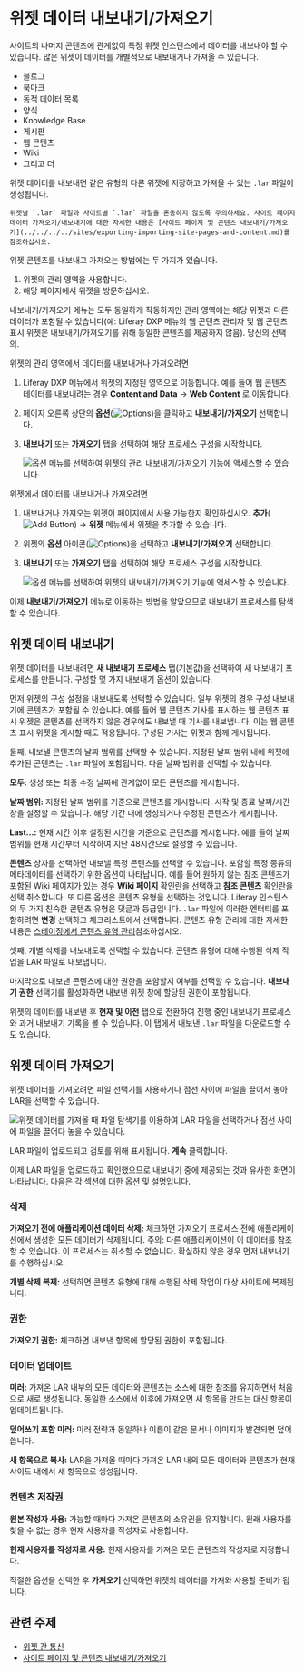 # 위젯 데이터 내보내기/가져오기

사이트의 나머지 콘텐츠에 관계없이 특정 위젯 인스턴스에서 데이터를 내보내야 할 수 있습니다. 많은 위젯이 데이터를 개별적으로 내보내거나 가져올 수 있습니다.

- 블로그
- 북마크
- 동적 데이터 목록
- 양식
- Knowledge Base
- 게시판
- 웹 콘텐츠
- Wiki
- 그리고 더

위젯 데이터를 내보내면 같은 유형의 다른 위젯에 저장하고 가져올 수 있는 `.lar` 파일이 생성됩니다.

```{important}
위젯별 `.lar` 파일과 사이트별 `.lar` 파일을 혼동하지 않도록 주의하세요. 사이트 페이지 데이터 가져오기/내보내기에 대한 자세한 내용은 [사이트 페이지 및 콘텐츠 내보내기/가져오기](../../../../sites/exporting-importing-site-pages-and-content.md)를 참조하십시오.
```

위젯 콘텐츠를 내보내고 가져오는 방법에는 두 가지가 있습니다.

1. 위젯의 관리 영역을 사용합니다.
1. 해당 페이지에서 위젯을 방문하십시오.

내보내기/가져오기 메뉴는 모두 동일하게 작동하지만 관리 영역에는 해당 위젯과 다른 데이터가 포함될 수 있습니다(예: Liferay DXP 메뉴의 웹 콘텐츠 관리자 및 웹 콘텐츠 표시 위젯은 내보내기/가져오기를 위해 동일한 콘텐츠를 제공하지 않음). 당신의 선택의.

위젯의 관리 영역에서 데이터를 내보내거나 가져오려면

1.  Liferay DXP 메뉴에서 위젯의 지정된 영역으로 이동합니다. 예를 들어 웹 콘텐츠 데이터를 내보내려는 경우 **Content and Data** &rarr; **Web Content** 로 이동합니다.

1.  페이지 오른쪽 상단의 **옵션**(![Options](../../../../../images/icon-actions.png))을 클릭하고 **내보내기/가져오기** 선택합니다.

1. **내보내기** 또는 **가져오기** 탭을 선택하여 해당 프로세스 구성을 시작합니다.

    ![옵션 메뉴를 선택하여 위젯의 관리 **내보내기/가져오기** 기능에 액세스할 수 있습니다.](./exporting-importing-widget-data/images/01.png)

위젯에서 데이터를 내보내거나 가져오려면

1.  내보내거나 가져오는 위젯이 페이지에서 사용 가능한지 확인하십시오. **추가**(![Add Button](../../../../../images/icon-add.png)) &rarr; **위젯** 메뉴에서 위젯을 추가할 수 있습니다.

1.  위젯의 **옵션** 아이콘(![Options](../../../../../images/icon-app-options.png))을 선택하고 **내보내기/가져오기** 선택합니다.

1. **내보내기** 또는 **가져오기** 탭을 선택하여 해당 프로세스 구성을 시작합니다.

    ![옵션 메뉴를 선택하여 위젯의 **내보내기/가져오기** 기능에 액세스할 수 있습니다.](./exporting-importing-widget-data/images/02.png)

이제 **내보내기/가져오기** 메뉴로 이동하는 방법을 알았으므로 내보내기 프로세스를 탐색할 수 있습니다.

## 위젯 데이터 내보내기

위젯 데이터를 내보내려면 **새 내보내기 프로세스** 탭(기본값)을 선택하여 새 내보내기 프로세스를 만듭니다. 구성할 몇 가지 내보내기 옵션이 있습니다.

먼저 위젯의 구성 설정을 내보내도록 선택할 수 있습니다. 일부 위젯의 경우 구성 내보내기에 콘텐츠가 포함될 수 있습니다. 예를 들어 웹 콘텐츠 기사를 표시하는 웹 콘텐츠 표시 위젯은 콘텐츠를 선택하지 않은 경우에도 내보낼 때 기사를 내보냅니다. 이는 웹 콘텐츠 표시 위젯을 게시할 때도 적용됩니다. 구성된 기사는 위젯과 함께 게시됩니다.

둘째, 내보낼 콘텐츠의 날짜 범위를 선택할 수 있습니다. 지정된 날짜 범위 내에 위젯에 추가된 콘텐츠는 `.lar` 파일에 포함됩니다. 다음 날짜 범위를 선택할 수 있습니다.

**모두:** 생성 또는 최종 수정 날짜에 관계없이 모든 콘텐츠를 게시합니다.

**날짜 범위:** 지정된 날짜 범위를 기준으로 콘텐츠를 게시합니다. 시작 및 종료 날짜/시간 창을 설정할 수 있습니다. 해당 기간 내에 생성되거나 수정된 콘텐츠가 게시됩니다.

**Last...:** 현재 시간 이후 설정된 시간을 기준으로 콘텐츠를 게시합니다. 예를 들어 날짜 범위를 현재 시간부터 시작하여 지난 48시간으로 설정할 수 있습니다.

**콘텐츠** 상자를 선택하면 내보낼 특정 콘텐츠를 선택할 수 있습니다. 포함할 특정 종류의 메타데이터를 선택하기 위한 옵션이 나타납니다. 예를 들어 원하지 않는 참조 콘텐츠가 포함된 Wiki 페이지가 있는 경우 **Wiki 페이지** 확인란을 선택하고 **참조 콘텐츠** 확인란을 선택 취소합니다. 또 다른 옵션은 콘텐츠 유형을 선택하는 것입니다. Liferay 인스턴스의 두 가지 친숙한 콘텐츠 유형은 댓글과 등급입니다. `.lar` 파일에 이러한 엔터티를 포함하려면 **변경** 선택하고 체크리스트에서 선택합니다. 콘텐츠 유형 관리에 대한 자세한 내용은 [스테이징에서 콘텐츠 유형 관리](../../../../publishing-tools/staging/managing-data-and-content-types-in-staging.md)참조하십시오.

셋째, 개별 삭제를 내보내도록 선택할 수 있습니다. 콘텐츠 유형에 대해 수행된 삭제 작업을 LAR 파일로 내보냅니다.

마지막으로 내보낸 콘텐츠에 대한 권한을 포함할지 여부를 선택할 수 있습니다. **내보내기 권한** 선택기를 활성화하면 내보낸 위젯 창에 할당된 권한이 포함됩니다.

위젯의 데이터를 내보낸 후 **현재 및 이전** 탭으로 전환하여 진행 중인 내보내기 프로세스와 과거 내보내기 기록을 볼 수 있습니다. 이 탭에서 내보낸 `.lar` 파일을 다운로드할 수도 있습니다.

## 위젯 데이터 가져오기

위젯 데이터를 가져오려면 파일 선택기를 사용하거나 점선 사이에 파일을 끌어서 놓아 LAR을 선택할 수 있습니다.

![위젯 데이터를 가져올 때 파일 탐색기를 이용하여 LAR 파일을 선택하거나 점선 사이에 파일을 끌어다 놓을 수 있습니다.](./exporting-importing-widget-data/images/03.png)

LAR 파일이 업로드되고 검토를 위해 표시됩니다. **계속** 클릭합니다.

이제 LAR 파일을 업로드하고 확인했으므로 내보내기 중에 제공되는 것과 유사한 화면이 나타납니다. 다음은 각 섹션에 대한 옵션 및 설명입니다.

### 삭제

**가져오기 전에 애플리케이션 데이터 삭제:** 체크하면 가져오기 프로세스 전에 애플리케이션에서 생성한 모든 데이터가 삭제됩니다. 주의: 다른 애플리케이션이 이 데이터를 참조할 수 있습니다. 이 프로세스는 취소할 수 없습니다. 확실하지 않은 경우 먼저 내보내기를 수행하십시오.

**개별 삭제 복제:** 선택하면 콘텐츠 유형에 대해 수행된 삭제 작업이 대상 사이트에 복제됩니다.

### 권한

**가져오기 권한:** 체크하면 내보낸 항목에 할당된 권한이 포함됩니다.

### 데이터 업데이트

**미러:** 가져온 LAR 내부의 모든 데이터와 콘텐츠는 소스에 대한 참조를 유지하면서 처음으로 새로 생성됩니다. 동일한 소스에서 이후에 가져오면 새 항목을 만드는 대신 항목이 업데이트됩니다.

**덮어쓰기 포함 미러:** 미러 전략과 동일하나 이름이 같은 문서나 이미지가 발견되면 덮어씁니다.

**새 항목으로 복사:** LAR을 가져올 때마다 가져온 LAR 내의 모든 데이터와 콘텐츠가 현재 사이트 내에서 새 항목으로 생성됩니다.

### 컨텐츠 저작권

**원본 작성자 사용:** 가능할 때마다 가져온 콘텐츠의 소유권을 유지합니다. 원래 사용자를 찾을 수 없는 경우 현재 사용자를 작성자로 사용합니다.

**현재 사용자를 작성자로 사용:** 현재 사용자를 가져온 모든 콘텐츠의 작성자로 지정합니다.

적절한 옵션을 선택한 후 **가져오기** 선택하면 위젯의 데이터를 가져와 사용할 준비가 됩니다.

## 관련 주제

- [위젯 간 통신](./communication-between-widgets.md)
- [사이트 페이지 및 콘텐츠 내보내기/가져오기](../../../../sites/exporting-importing-site-pages-and-content.md)
